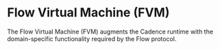 # Flow Virtual Machine (FVM)

The Flow Virtual Machine (FVM) augments the Cadence runtime with the domain-specific functionality required by the Flow protocol.